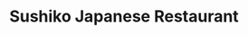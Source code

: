 ---
layout: place
title: Sushiko Japanese Restaurant
permalink: /florida/jacksonville/sushiko-japanese-restaurant.html
stateAbbr: FL
stateName: Florida
cityName: Jacksonville
seo:
  type: restaurant
  links: http://sushikojax.com/
place_id: ChIJsxgfBDu45YgRR853miKhx0E
photos:
  - name: >-
      places/ChIJsxgfBDu45YgRR853miKhx0E/photos/AeeoHcL0BlgQIEG_zwPZJ14Tumu8ve7qbPUlSgop6unlbeeytnSNtZjyNE2gFFjsSwiG_WKYb75hGXFTXhDsbiJObQR501CKPeEMETnIvD5IGTbgZSgQq55to87llRjtM62NWPx4wKpzZqAojRuVdoQaX4s4kZFOO5Y4ZZwJTefukEXOzdljnDWkPnVL87esODmDxM16eQ4-Cfhlt4SnyUk8jcwDWNjMPdPMDnKzK5MC9kQt3w1e6jJcUixcqSi_MbTz_SwjzIflO2Igf7XCPudwyab4juh32Yz6OVK-rjAe-1znPg
    widthPx: 960
    heightPx: 720
    authorAttributions:
      - displayName: Sushiko Japanese Restaurant
        uri: https://maps.google.com/maps/contrib/107821488490482296022
        photoUri: >-
          https://lh3.googleusercontent.com/a-/ALV-UjWrKXEXNTgSg4KVJCqMlBXFL1l1sA-RbIoTAttFBvr98Ls9YX0=s100-p-k-no-mo
    flagContentUri: >-
      https://www.google.com/local/imagery/report/?cb_client=maps_api_places.places_api&image_key=!1e10!2sAF1QipMPnuPVInXgQHbMgkZZL1JiYRxDEHHWNNYNEe7M&hl=en-US
    googleMapsUri: >-
      https://www.google.com/maps/place//data=!3m4!1e2!3m2!1sAF1QipMPnuPVInXgQHbMgkZZL1JiYRxDEHHWNNYNEe7M!2e10!4m2!3m1!1s0x88e5b83b041f18b3:0x41c7a1229a77ce47
  - name: >-
      places/ChIJsxgfBDu45YgRR853miKhx0E/photos/AeeoHcJhd682cNdmWvslbMFNgtmP2Ix_XUk5oEzwPz2H38ZWPqLOF3V6aHIz1XPRhx37n4bxakFOYd9nW-wBFS1SyNC2RgDdVG6A9KNdJw9PCVZCAT8cJzBU5kVAYgvN6RyAKgXoWhsyTX4SEngJwWli4jgCtuWNk6KXEpDh8SN0dt87CYQrrhl-MaUaa8HHneStLpQm8NQu0z_bjYuDYnoJcE2WOcidDI0TlfDZLBdLxu-lMZlNJrYV_v_IZyPd4PDGeQNo9ZH-WlppbF-_ylh1Va5jzbwzR70HMaCk3PRem3pcLw
    widthPx: 719
    heightPx: 960
    authorAttributions:
      - displayName: Sushiko Japanese Restaurant
        uri: https://maps.google.com/maps/contrib/107821488490482296022
        photoUri: >-
          https://lh3.googleusercontent.com/a-/ALV-UjWrKXEXNTgSg4KVJCqMlBXFL1l1sA-RbIoTAttFBvr98Ls9YX0=s100-p-k-no-mo
    flagContentUri: >-
      https://www.google.com/local/imagery/report/?cb_client=maps_api_places.places_api&image_key=!1e10!2sAF1QipMu7zJs1-kaW38kUqbDHgGN48NVOa2iGnQy4_tt&hl=en-US
    googleMapsUri: >-
      https://www.google.com/maps/place//data=!3m4!1e2!3m2!1sAF1QipMu7zJs1-kaW38kUqbDHgGN48NVOa2iGnQy4_tt!2e10!4m2!3m1!1s0x88e5b83b041f18b3:0x41c7a1229a77ce47
  - name: >-
      places/ChIJsxgfBDu45YgRR853miKhx0E/photos/AeeoHcKsdZbkjZ4Zr8EOjl6ZQBtV0vDe8rq_zcAeFlXk_FBzJTkTV6CuQr9wynDwz-Zo6COQF_XyiYAXRfgbUFsR8eDmc_T3dk3X1G7fZxOGRUXcaat1W65fFwi0gBOLXQ8s7-G2cW8ShHNXo0OnboK97d7vv5HR0B-xQEnm6N4Let1CNu9fjXOhyhigePJpU6gZh5-Q-qc5JoKTQnp1IJyWw-fDzAW4vhIHVTka_Z2cb-jGMS6vyqkApbDVAXnJcrCDMCkkoWCxeiAXbYGfa3TUyl_rY_RZIm-DRSi1S6ghcVlyRQ
    widthPx: 719
    heightPx: 960
    authorAttributions:
      - displayName: Sushiko Japanese Restaurant
        uri: https://maps.google.com/maps/contrib/107821488490482296022
        photoUri: >-
          https://lh3.googleusercontent.com/a-/ALV-UjWrKXEXNTgSg4KVJCqMlBXFL1l1sA-RbIoTAttFBvr98Ls9YX0=s100-p-k-no-mo
    flagContentUri: >-
      https://www.google.com/local/imagery/report/?cb_client=maps_api_places.places_api&image_key=!1e10!2sAF1QipMTrKOHbVnpsIxGz9aolQHuGPuxOiPf9-dpbbnb&hl=en-US
    googleMapsUri: >-
      https://www.google.com/maps/place//data=!3m4!1e2!3m2!1sAF1QipMTrKOHbVnpsIxGz9aolQHuGPuxOiPf9-dpbbnb!2e10!4m2!3m1!1s0x88e5b83b041f18b3:0x41c7a1229a77ce47
  - name: >-
      places/ChIJsxgfBDu45YgRR853miKhx0E/photos/AeeoHcKs6VJUnmDNALQ0L71OpcF_BVD5OD6EeXgVdM2hWXr0thQoVY_h6VVuZL96-q_RTv19CXyLFLYHZ1Idy-b-eVSuZ240oj3gnoz6d2TvEePHAA3GQMb1zrzKh-DsHCYRjfXy-BKnvoE58Bwy9nXYcMvqIeL5XXio4Mt76PjLCDEytpNoCNV2ZXLVK7V9BT8JLYNw5rbKtyVo136OjzqKb1mWXwpPPigZLfM_boInLapsA452GfKujl_n7LSu2TyKaPe2-ssRWhBPWOFSXclxYhLI5uvaPomgDRqENhsdyHNcw6OFNyTnTx5JeBrFyUhZOVmt2VtigIBcsfSw7VTgEsYInbUCrPL9EiWE63WseJ_gEzmrGPcEBbhIEIznj5YvxKVqc8PHkDOiiQlQcXAOCuNCynzUAx8ouusXqyUpYxp4VA
    widthPx: 4800
    heightPx: 3600
    authorAttributions:
      - displayName: Camilo Ramirez
        uri: https://maps.google.com/maps/contrib/108486253246002451692
        photoUri: >-
          https://lh3.googleusercontent.com/a-/ALV-UjWZSSPeHUa-l64Xzm3v1D9kX_aG3R7xTf9_8-41ffBiLEc8qGcC=s100-p-k-no-mo
    flagContentUri: >-
      https://www.google.com/local/imagery/report/?cb_client=maps_api_places.places_api&image_key=!1e10!2sCIHM0ogKEICAgIDLjsjwIg&hl=en-US
    googleMapsUri: >-
      https://www.google.com/maps/place//data=!3m4!1e2!3m2!1sCIHM0ogKEICAgIDLjsjwIg!2e10!4m2!3m1!1s0x88e5b83b041f18b3:0x41c7a1229a77ce47
  - name: >-
      places/ChIJsxgfBDu45YgRR853miKhx0E/photos/AeeoHcLMIgTYhbSNOuoifFUeOWXBt6T9PRnBeOXYI2QumORu87RdHFWtFOyGMttIxlviJkG2b9s7JvcUohnQzqKFEbbBDCAt9HzoMpqIkUm8ZUYMIDekQlR0wQFr_1zPN-s-VuMZIk9ab6mIheVJROSqBJchkNie1D2vXz2oIgnLKljMDXlJRyb7RefhPvZo-k_XeUgt3Xl3mH9YwyWLDY2CvXjlRNJq8Bxhx02HHnWp9V4MV_T7fG63oab2HaEQ3hAxGzIiI0gdizkRtt0J_2VJAikFyTGDQRV7xpBcMU_DH59RWejku7qszzi9s61H0zx2WYajVu4ewZhfpR6nFhgWy8G9Xo5DzrS819t6c0GDdxaInOhTrQBPmzSMiXq-HXXbE6rM8JtTgc7gl8_PDmf6j5jzX2hd1q-uDIYOfFy7IUvby_vd
    widthPx: 3867
    heightPx: 2900
    authorAttributions:
      - displayName: dave gunn
        uri: https://maps.google.com/maps/contrib/101598331391538554010
        photoUri: >-
          https://lh3.googleusercontent.com/a-/ALV-UjWaVE0YmqLJbtAyMQdiaUoPPU_QRioOn0gi_RzuUgf6NQn9CvzA=s100-p-k-no-mo
    flagContentUri: >-
      https://www.google.com/local/imagery/report/?cb_client=maps_api_places.places_api&image_key=!1e10!2sCIHM0ogKEICAgID-8orczAE&hl=en-US
    googleMapsUri: >-
      https://www.google.com/maps/place//data=!3m4!1e2!3m2!1sCIHM0ogKEICAgID-8orczAE!2e10!4m2!3m1!1s0x88e5b83b041f18b3:0x41c7a1229a77ce47
  - name: >-
      places/ChIJsxgfBDu45YgRR853miKhx0E/photos/AeeoHcK82ebFKNly_V95zMvHOPG4QvARhiITL6eO5NPuooA4Rthk9VM-8_9ktOMZHyxmNqFtRLQfsHTbWuhUML8lbO8pxDZ2DNOaeRvgbxQziM36j1EKk7Laylo0FhF_4Zckjfe_Cr7JCYi2Zvijzr4iN-uXK9LF8xPXS0znCGjQttmwoe04IDXrS_UfEN56G_Xo6ROId4M_Gh5j6sWpqaXRape51yyCDwmVOW_nkwOOedJg4oi55IhsmMyzt26Ry7DD4AOFinU4Za4aCkbxkhV1-a7f0Xw4kEL6a54yF-WWcWyWAhxCYGTfaRbm7hrQ36ENtK8ldj0tfIytYZIokNOmcKoW2DTrrhs_D7IiG5r06Cv5SVgmVnvVql5ajlRvV6eSdRebuoW8nGWJjwzLsTA1i5H5Kh9ejRYLWjpMFrxvRwUPuw
    widthPx: 3060
    heightPx: 4080
    authorAttributions:
      - displayName: Sawyer Klein
        uri: https://maps.google.com/maps/contrib/116152063762178628182
        photoUri: >-
          https://lh3.googleusercontent.com/a/ACg8ocLihHQ6m9U3nzG5s8W3WFfPm0KQKE9Um_qc6Y53ta5q6FwxqQ=s100-p-k-no-mo
    flagContentUri: >-
      https://www.google.com/local/imagery/report/?cb_client=maps_api_places.places_api&image_key=!1e10!2sCIHM0ogKEICAgIDD24GYJw&hl=en-US
    googleMapsUri: >-
      https://www.google.com/maps/place//data=!3m4!1e2!3m2!1sCIHM0ogKEICAgIDD24GYJw!2e10!4m2!3m1!1s0x88e5b83b041f18b3:0x41c7a1229a77ce47
  - name: >-
      places/ChIJsxgfBDu45YgRR853miKhx0E/photos/AeeoHcIzxpDZqaoVTPzT4FrS8rTLtCJHIC7wW_zx1uyxKIHpKF4auFk-BzVYs_Qiizn2SyHLyUzCyec_A337W8QOqLOtDW9U1G9s7mdim0t0MkBo8nyzVgzB4Pecy0UHp7eHakTjSr7QZp__oS9wvN_8WNxsItThCLwKngZTI-DpFpDgbQpSNIc3eiRCeYzJdbC3FJU3drbDsgM6ATANbg11uR2_94ATItYfu64uW0xweEUDub7mVVsP0Fjs2AEyDYCd-oijn-AmVlAn603HbKUvQlYY238hcFeokyK9kacFbCK1ZXc0iEuKcJLiRFXWCgYHAbXP0ZrC1mnGwHWnfn8YsPb4jVRUFdV22VbG64n-8x-T4x5ANKvTxEoYvQCX67K1AYbk9ahpX_djQhxw2n_7wXbVBKxFBm5qKBJjyLzDgm6B91PKH4SMb8aMcG-ufg
    widthPx: 3072
    heightPx: 4080
    authorAttributions:
      - displayName: Eric T
        uri: https://maps.google.com/maps/contrib/118170726238261962586
        photoUri: >-
          https://lh3.googleusercontent.com/a-/ALV-UjVjb8zqKZGyqw6PKu9tWcYiHRH-WUJW0NOThpZN9vGtI-DIQwQLYw=s100-p-k-no-mo
    flagContentUri: >-
      https://www.google.com/local/imagery/report/?cb_client=maps_api_places.places_api&image_key=!1e10!2sCIABIhADycKzLghhtWfKVSEAAEfV&hl=en-US
    googleMapsUri: >-
      https://www.google.com/maps/place//data=!3m4!1e2!3m2!1sCIABIhADycKzLghhtWfKVSEAAEfV!2e10!4m2!3m1!1s0x88e5b83b041f18b3:0x41c7a1229a77ce47
  - name: >-
      places/ChIJsxgfBDu45YgRR853miKhx0E/photos/AeeoHcLZESsgf917spk_7MNRB8o74v4m3eZbkFAyoNrtYWFmckANqeSx2Tt4b93T-98n-T5R_Q-9yFURmLUVMehRf__lW-ldWuEGf7b25cqdadKaXXhrJ90_c38I0n7ewlyDeK3MHV_4YbvvTJtg-XLzY93wwCCaIFrMCH9VoRJzFyAg5O9r93FS1UyiFCS31VO_QK5xSZAcYF83cCmRWXsur09eMKMDskn37rNEz9Xzv7qt6moJlQArTDu0O7R9E_LBNtr-ZGxj3VroQdMHHX0csax6oThyv0wOTTiMFuHwJDbxHe8vjEqc39EH1_h2nl45_3RMsgjd4vnM4T4eAw1RGzn20JGHxPcm_bJmDSZJLm0PzqUv8bMvgGwCNbTGgR4geSedebB0fekfnWrHa4eWvPjMOyfXImUXvlob2Kpq33dwGaNQ
    widthPx: 4032
    heightPx: 3024
    authorAttributions:
      - displayName: Benjamin Allen
        uri: https://maps.google.com/maps/contrib/111488831251573542750
        photoUri: >-
          https://lh3.googleusercontent.com/a-/ALV-UjUhAzYSSiO91GW3I3i54Lxq9BcaA3x4SEDg_DAIWsMH0XYliYnvxA=s100-p-k-no-mo
    flagContentUri: >-
      https://www.google.com/local/imagery/report/?cb_client=maps_api_places.places_api&image_key=!1e10!2sCIHM0ogKEICAgIDyj6-x6AE&hl=en-US
    googleMapsUri: >-
      https://www.google.com/maps/place//data=!3m4!1e2!3m2!1sCIHM0ogKEICAgIDyj6-x6AE!2e10!4m2!3m1!1s0x88e5b83b041f18b3:0x41c7a1229a77ce47
  - name: >-
      places/ChIJsxgfBDu45YgRR853miKhx0E/photos/AeeoHcJmJnmng0T3cRrxUy9fH1qaFheY7eCJPG4V2OsPj8Vc6OKxGdmk1h4A8ErVoPyQjuRaUFpGNFVZjCLEjo9vni0d2H7G6qkZNfnd-o_cEOkzSe_oioRacdNxahHST5Xh0_Tj-Pn2k3EXmZ6SmcjVdk83ExLRu88eA8hmQ_-AxJDhTykzykr0G3d8wboeWEPzYbBPlgJkt4bLoP75iAudWLFNjgfxP7w93C87ylsp7SHjfhtyh-uzT3Oqz2CtGFL9Nb7EcsbiAeZ6UByLcBXnsk8ViMI5keO44MpIFfCHWL6KHkKdEw0WgMo73KelvgFsGvQENbkGmwwM2OwX-8C6sbG1EbBCya5cWuz740xn7f0H67gVPKk7Ede-ZLf7DOq8XeZHopNIy-zak78KlZf4xxCg9KZdp3-eh-tDDeXuN8mXDQ
    widthPx: 4032
    heightPx: 3024
    authorAttributions:
      - displayName: Virginia McDowell
        uri: https://maps.google.com/maps/contrib/109086728267599211711
        photoUri: >-
          https://lh3.googleusercontent.com/a-/ALV-UjXmYJ8i7e70axQUnh_ccqtS-ioJBSQso-aeYVP8zpMJ2D4sue7rGA=s100-p-k-no-mo
    flagContentUri: >-
      https://www.google.com/local/imagery/report/?cb_client=maps_api_places.places_api&image_key=!1e10!2sCIHM0ogKEICAgMCQ992GKA&hl=en-US
    googleMapsUri: >-
      https://www.google.com/maps/place//data=!3m4!1e2!3m2!1sCIHM0ogKEICAgMCQ992GKA!2e10!4m2!3m1!1s0x88e5b83b041f18b3:0x41c7a1229a77ce47
  - name: >-
      places/ChIJsxgfBDu45YgRR853miKhx0E/photos/AeeoHcJ4oCvsRxJIkZLrkWnxLhjgkA9RzZNpdj6y4KqUB4d3cnGOZGVQoq59jIaGB0a8deO4CtlRatsaaC-WjK9EOjmqpsQwtm-JBC0aMUEdA8CdhS10BusXFXER84GUptY8bgUDeTQTAARtmD6dERG2jbQAQUL1TYWC5GEH4tD_bAOYXRoFDJHRLPULRgnoUxZmSWeIl7FmzqflMw99Ru_nOgNoil-s965FstdNX95u6F6XJ2Nyu8xwU7QaE6yIsi6JMpPCeN7F_mz7PNj0uNZd1FjPYWsB-owzu7fjCi3hU0RfG3dZCNBqckGg4HGpwFAqaLE2fnPwTIenKKFP4xPE2cVn7gZBr5-K4F8MdTVIsKQTPpnJ7XrlxFR0DG8k2dfON6myP7EY_nZ2hypZ5NcCSYshyDCU3RBtaiu5ovdT6DhzHu_8
    widthPx: 2992
    heightPx: 2992
    authorAttributions:
      - displayName: Sherry Carter
        uri: https://maps.google.com/maps/contrib/101568791700987647164
        photoUri: >-
          https://lh3.googleusercontent.com/a-/ALV-UjXe7Ycvdm6X6kYZsFRPsWMz3CVubQ3UBnOiztnIY1sD10ecAXnc=s100-p-k-no-mo
    flagContentUri: >-
      https://www.google.com/local/imagery/report/?cb_client=maps_api_places.places_api&image_key=!1e10!2sCIHM0ogKEICAgID3-MOcoAE&hl=en-US
    googleMapsUri: >-
      https://www.google.com/maps/place//data=!3m4!1e2!3m2!1sCIHM0ogKEICAgID3-MOcoAE!2e10!4m2!3m1!1s0x88e5b83b041f18b3:0x41c7a1229a77ce47
address: 3620 St Johns Ave, Jacksonville, FL 32205, USA
street: 3620 St Johns Ave
city: Jacksonville
state: FL
zip: '32205'
country: USA
neighborhood: Avondale
latitude: '30.295961'
longitude: '-81.704484'
accessibility_options:
  wheelchairAccessibleParking: true
  wheelchairAccessibleEntrance: true
  wheelchairAccessibleRestroom: true
  wheelchairAccessibleSeating: true
business_status: OPERATIONAL
name: Sushiko Japanese Restaurant
google_maps_links:
  directionsUri: >-
    https://www.google.com/maps/dir//''/data=!4m7!4m6!1m1!4e2!1m2!1m1!1s0x88e5b83b041f18b3:0x41c7a1229a77ce47!3e0
  placeUri: https://maps.google.com/?cid=4739934302823239239
  writeAReviewUri: >-
    https://www.google.com/maps/place//data=!4m3!3m2!1s0x88e5b83b041f18b3:0x41c7a1229a77ce47!12e1
  reviewsUri: >-
    https://www.google.com/maps/place//data=!4m4!3m3!1s0x88e5b83b041f18b3:0x41c7a1229a77ce47!9m1!1b1
  photosUri: >-
    https://www.google.com/maps/place//data=!4m3!3m2!1s0x88e5b83b041f18b3:0x41c7a1229a77ce47!10e5
primary_type: Japanese Restaurant
opening_hours:
  regular: null
  current: null
secondary_opening_hours:
  regular:
    weekdayDescriptions: null
    type: null
  current:
    weekdayDescriptions: null
    type: null
phone: (904) 388-5688
price_level: PRICE_LEVEL_MODERATE
price_range: $10 &ndash; $20
rating: '4.5'
rating_count: 0
website: http://sushikojax.com/
description: >-
  Discover Sushiko Japanese Restaurant in Jacksonville, FL$$$Nestled in the
  heart of Jacksonville, FL, Sushiko Japanese Restaurant offers an intimate
  dining experience with a focus on fresh sushi, flavorful rolls, and
  traditional hibachi meals that capture the essence of Japanese cuisine. This
  spot stands out for its extensive vegan menu, featuring creative and vibrant
  options that cater to various dietary preferences with an array of textures
  and flavors designed to impress. The relaxed atmosphere is enhanced by
  efficient service and a clean environment, making it a welcoming choice for
  casual meals or takeout. Whether you're seeking authentic Japanese fare for a
  group outing or a solo adventure, Sushiko provides satisfying dishes that
  highlight quality ingredients and thoughtful preparation. As one of the go-to
  sushi restaurants in the area, it's perfect for anyone exploring local
  Japanese places near me.
generative_summary: >-
  Discover Sushiko Japanese Restaurant in Jacksonville, FL$$$Nestled in the
  heart of Jacksonville, FL, Sushiko Japanese Restaurant offers an intimate
  dining experience with a focus on fresh sushi, flavorful rolls, and
  traditional hibachi meals that capture the essence of Japanese cuisine. This
  spot stands out for its extensive vegan menu, featuring creative and vibrant
  options that cater to various dietary preferences with an array of textures
  and flavors designed to impress. The relaxed atmosphere is enhanced by
  efficient service and a clean environment, making it a welcoming choice for
  casual meals or takeout. Whether you're seeking authentic Japanese fare for a
  group outing or a solo adventure, Sushiko provides satisfying dishes that
  highlight quality ingredients and thoughtful preparation. As one of the go-to
  sushi restaurants in the area, it's perfect for anyone exploring local
  Japanese places near me.
generative_disclosure: Summarized by AI using the Grok-3-Mini model.
reviews:
  - name: >-
      places/ChIJsxgfBDu45YgRR853miKhx0E/reviews/ChdDSUhNMG9nS0VJQ0FnTUNROTkyR2lBRRAB
    relativePublishTimeDescription: a month ago
    rating: 5
    text:
      text: >-
        My new go-to restaurant! The food is amazing. If you are vegan or gluten
        free, you’ll be shocked by how many choices there are. As in an ENTIRE
        vegan menu with over 60 options front and back! The flavors and textures
        were tremendous. Can’t recommend this place enough. Pictures don’t do
        justice.
      languageCode: en
    originalText:
      text: >-
        My new go-to restaurant! The food is amazing. If you are vegan or gluten
        free, you’ll be shocked by how many choices there are. As in an ENTIRE
        vegan menu with over 60 options front and back! The flavors and textures
        were tremendous. Can’t recommend this place enough. Pictures don’t do
        justice.
      languageCode: en
    authorAttribution:
      displayName: Virginia McDowell
      uri: https://www.google.com/maps/contrib/109086728267599211711/reviews
      photoUri: >-
        https://lh3.googleusercontent.com/a-/ALV-UjXmYJ8i7e70axQUnh_ccqtS-ioJBSQso-aeYVP8zpMJ2D4sue7rGA=s128-c0x00000000-cc-rp-mo-ba4
    publishTime: '2025-03-08T00:20:55.256583Z'
    flagContentUri: >-
      https://www.google.com/local/review/rap/report?postId=ChdDSUhNMG9nS0VJQ0FnTUNROTkyR2lBRRAB&d=17924085&t=1
    googleMapsUri: >-
      https://www.google.com/maps/reviews/data=!4m6!14m5!1m4!2m3!1sChdDSUhNMG9nS0VJQ0FnTUNROTkyR2lBRRAB!2m1!1s0x88e5b83b041f18b3:0x41c7a1229a77ce47
  - name: >-
      places/ChIJsxgfBDu45YgRR853miKhx0E/reviews/ChdDSUhNMG9nS0VJQ0FnTURJckp1eC1BRRAB
    relativePublishTimeDescription: in the last week
    rating: 5
    text:
      text: >-
        amazing vegan options! this cute little japanese restaurant has a full
        vegan menu with about a million sushi options. we got four rolls and all
        were amazing- v14 was the clear favorite. the service was friendly and
        prompt and the place was clean. there’s a big table set up in the middle
        for takeout, which does bring the ambience down a tad for dining in, but
        we wish we lived in the area so we could frequent this spot on the reg!
      languageCode: en
    originalText:
      text: >-
        amazing vegan options! this cute little japanese restaurant has a full
        vegan menu with about a million sushi options. we got four rolls and all
        were amazing- v14 was the clear favorite. the service was friendly and
        prompt and the place was clean. there’s a big table set up in the middle
        for takeout, which does bring the ambience down a tad for dining in, but
        we wish we lived in the area so we could frequent this spot on the reg!
      languageCode: en
    authorAttribution:
      displayName: sara bosely
      uri: https://www.google.com/maps/contrib/112311391984023746695/reviews
      photoUri: >-
        https://lh3.googleusercontent.com/a/ACg8ocLSC64_5-DN1mnhahuJrdVo1Q7rR6nHf6NpOyevwgd8SbJrXw=s128-c0x00000000-cc-rp-mo-ba3
    publishTime: '2025-04-07T23:57:44.287406Z'
    flagContentUri: >-
      https://www.google.com/local/review/rap/report?postId=ChdDSUhNMG9nS0VJQ0FnTURJckp1eC1BRRAB&d=17924085&t=1
    googleMapsUri: >-
      https://www.google.com/maps/reviews/data=!4m6!14m5!1m4!2m3!1sChdDSUhNMG9nS0VJQ0FnTURJckp1eC1BRRAB!2m1!1s0x88e5b83b041f18b3:0x41c7a1229a77ce47
  - name: >-
      places/ChIJsxgfBDu45YgRR853miKhx0E/reviews/ChRDSUhNMG9nS0VJQ0FnSUQzLU1NYxAB
    relativePublishTimeDescription: 5 months ago
    rating: 5
    text:
      text: >-
        Delicious sushi with a completely separate and extensive vegan menu.  
        The food was excellent and service was outstanding.  Parking was a issue
        as it was street parking and I the weekend.  Regardless this place is so
        worth going to!
      languageCode: en
    originalText:
      text: >-
        Delicious sushi with a completely separate and extensive vegan menu.  
        The food was excellent and service was outstanding.  Parking was a issue
        as it was street parking and I the weekend.  Regardless this place is so
        worth going to!
      languageCode: en
    authorAttribution:
      displayName: Sherry Carter
      uri: https://www.google.com/maps/contrib/101568791700987647164/reviews
      photoUri: >-
        https://lh3.googleusercontent.com/a-/ALV-UjXe7Ycvdm6X6kYZsFRPsWMz3CVubQ3UBnOiztnIY1sD10ecAXnc=s128-c0x00000000-cc-rp-mo-ba6
    publishTime: '2024-11-12T04:53:14.184810Z'
    flagContentUri: >-
      https://www.google.com/local/review/rap/report?postId=ChRDSUhNMG9nS0VJQ0FnSUQzLU1NYxAB&d=17924085&t=1
    googleMapsUri: >-
      https://www.google.com/maps/reviews/data=!4m6!14m5!1m4!2m3!1sChRDSUhNMG9nS0VJQ0FnSUQzLU1NYxAB!2m1!1s0x88e5b83b041f18b3:0x41c7a1229a77ce47
  - name: >-
      places/ChIJsxgfBDu45YgRR853miKhx0E/reviews/ChZDSUhNMG9nS0VJQ0FnSUN2a09PQ1ZREAE
    relativePublishTimeDescription: 4 months ago
    rating: 4
    text:
      text: >-
        As someone who rally goes to Japanese places anymore because of the lack
        of creative vegiterian options, we were blown away at how many options
        they had.  There was an entire menu just for vegiterian options which
        was probably around 30-40 choices.


        We got the pickle pickle, JVL, Avacado crunch, and spicy girl.  Our
        favorites were definitly the Avacado crunch and pickle pickle for their
        good texture and flavors.  The other two weren’t as exciting. The JVL
        was a bunch of fried stuff which I was expecting to have more of a
        crunch but it was more chewy and the spicy girl was a bit one note as
        well.


        The hot sake was good but wasn’t very warm.  We got some for all of us
        and they ranged from Luke warm to slightly warmer.  It was still decent
        sake so it didn’t take away too much from it.


        The service was great and the atmosphere was pretty decent as well. 
        Overall a good place with an incredible amount of vegiterian options.
      languageCode: en
    originalText:
      text: >-
        As someone who rally goes to Japanese places anymore because of the lack
        of creative vegiterian options, we were blown away at how many options
        they had.  There was an entire menu just for vegiterian options which
        was probably around 30-40 choices.


        We got the pickle pickle, JVL, Avacado crunch, and spicy girl.  Our
        favorites were definitly the Avacado crunch and pickle pickle for their
        good texture and flavors.  The other two weren’t as exciting. The JVL
        was a bunch of fried stuff which I was expecting to have more of a
        crunch but it was more chewy and the spicy girl was a bit one note as
        well.


        The hot sake was good but wasn’t very warm.  We got some for all of us
        and they ranged from Luke warm to slightly warmer.  It was still decent
        sake so it didn’t take away too much from it.


        The service was great and the atmosphere was pretty decent as well. 
        Overall a good place with an incredible amount of vegiterian options.
      languageCode: en
    authorAttribution:
      displayName: Conner Jolly
      uri: https://www.google.com/maps/contrib/100222591964588524074/reviews
      photoUri: >-
        https://lh3.googleusercontent.com/a-/ALV-UjU-WYGE7k-vmS-sbe05Km8sQbeORd80n172TiutkDAHeikS3zdLXw=s128-c0x00000000-cc-rp-mo-ba5
    publishTime: '2024-12-07T06:44:54.239413Z'
    flagContentUri: >-
      https://www.google.com/local/review/rap/report?postId=ChZDSUhNMG9nS0VJQ0FnSUN2a09PQ1ZREAE&d=17924085&t=1
    googleMapsUri: >-
      https://www.google.com/maps/reviews/data=!4m6!14m5!1m4!2m3!1sChZDSUhNMG9nS0VJQ0FnSUN2a09PQ1ZREAE!2m1!1s0x88e5b83b041f18b3:0x41c7a1229a77ce47
  - name: >-
      places/ChIJsxgfBDu45YgRR853miKhx0E/reviews/ChZDSUhNMG9nS0VJQ0FnTUN3cDZhaEtREAE
    relativePublishTimeDescription: 3 weeks ago
    rating: 5
    text:
      text: >-
        Sushiko is absolutely fabulous! Our dining experiences are five star,
        always friendly, relaxing and we’ve never waited long for our meals.
        Sushiko menu ‘s’ satisfy every and any craving your heart may have. Five
        Star dishes, every dish served has been satisfyingly delicious and
        fresh. Along with our favorites we order something new each time, this
        restaurant is amazing & authentic.

        Sushi, Maki, Sashimi and Vegetarian Sushi, we could eat Sushiko seven
        times a week!

        Dine in or Take out for nights at home….we love to treat ourselves and
        this is a favorite!
      languageCode: en
    originalText:
      text: >-
        Sushiko is absolutely fabulous! Our dining experiences are five star,
        always friendly, relaxing and we’ve never waited long for our meals.
        Sushiko menu ‘s’ satisfy every and any craving your heart may have. Five
        Star dishes, every dish served has been satisfyingly delicious and
        fresh. Along with our favorites we order something new each time, this
        restaurant is amazing & authentic.

        Sushi, Maki, Sashimi and Vegetarian Sushi, we could eat Sushiko seven
        times a week!

        Dine in or Take out for nights at home….we love to treat ourselves and
        this is a favorite!
      languageCode: en
    authorAttribution:
      displayName: Cindy Lucas
      uri: https://www.google.com/maps/contrib/107816545679980234904/reviews
      photoUri: >-
        https://lh3.googleusercontent.com/a/ACg8ocIRmyRKS2x6YaNnqqQi63Ir1a9vHOqo3sJCyGm-LYFq7Jt-dg=s128-c0x00000000-cc-rp-mo
    publishTime: '2025-03-21T16:50:09.516745Z'
    flagContentUri: >-
      https://www.google.com/local/review/rap/report?postId=ChZDSUhNMG9nS0VJQ0FnTUN3cDZhaEtREAE&d=17924085&t=1
    googleMapsUri: >-
      https://www.google.com/maps/reviews/data=!4m6!14m5!1m4!2m3!1sChZDSUhNMG9nS0VJQ0FnTUN3cDZhaEtREAE!2m1!1s0x88e5b83b041f18b3:0x41c7a1229a77ce47
review_summary: >-
  Insights from Recent Reviews$$$Visitors to this Japanese eatery often rave
  about the impressive variety of vegan and vegetarian choices, with plenty of
  creative sushi rolls that deliver bold flavors and satisfying textures for all
  tastes. Many folks appreciate the friendly and prompt service, along with a
  clean, relaxed vibe that makes dining in or grabbing takeout a breeze, even if
  street parking can be a minor hassle. While some note that certain items like
  hot sake might not always hit the perfect temperature, the overall consensus
  is that the food's freshness and authenticity make it a standout spot worth
  returning to. Reviewers frequently highlight how the extensive menu options
  keep things exciting, turning even simple meals into delightful experiences.
  If you're on the hunt for top-rated sushi near me, this place consistently
  delivers a positive and enjoyable vibe that keeps customers coming back for
  more.
review_disclosure: Summarized by AI using the Grok-3-Mini model.
parking_options:
  freeParkingLot: true
  freeStreetParking: true
  valetParking: false
payment_options:
  acceptsCreditCards: true
  acceptsDebitCards: true
  acceptsCashOnly: false
  acceptsNfc: true
allow_dogs: null
curbside_pickup: null
delivery: true
dine_in: true
good_for_children: true
good_for_groups: true
good_for_sports: false
live_music: false
menu_for_children: true
outdoor_seating: null
reservable: true
restroom: true
serves_beer: true
serves_breakfast: false
serves_brunch: false
serves_cocktails: null
serves_coffee: null
serves_dinner: true
serves_dessert: true
serves_lunch: true
serves_vegetarian_food: true
serves_wine: true
takeout: true
update_category: pro
places_description: >-
  Intimate sushi house featuring a variety of rolls, Japanese fare & hibachi
  meals in a relaxed venue.

---